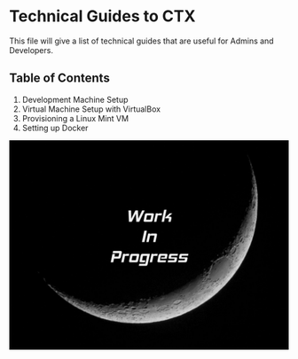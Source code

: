 # Technical Guides to CTX

This file will give a list of technical guides that are useful for Admins and Developers.

## Table of Contents

1. Development Machine Setup
1. Virtual Machine Setup with VirtualBox
1. Provisioning a Linux Mint VM
1. Setting up Docker

![image](images/wip.jpg)